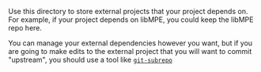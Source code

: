 Use this directory to store external projects that your project depends on. For example, if your
project depends on libMPE, you could keep the libMPE repo here.

You can manage your external dependencies however you want, but if you are going to make edits to the
external project that you will want to commit "upstream", you should use a tool like
[`git-subrepo`](https://github.com/ingydotnet/git-subrepo)
